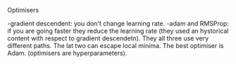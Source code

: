 Optimisers

-gradient descendent: you don't change learning rate.
-adam and RMSProp: if you are going faster they reduce the learning rate 
(they used an hystorical content with respect to gradient descendetn).
They all three use very different paths.
The lat two can escape local minima.
The best optimiser is Adam.
(optimisers are hyperparameters).
